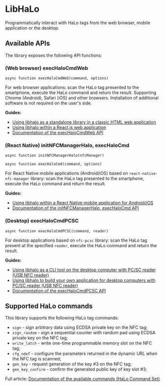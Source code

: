 # LibHaLo

Programmatically interact with HaLo tags from the web browser, mobile application or the desktop.

## Available APIs

The library exposes the following API functions:

### (Web browser) execHaloCmdWeb
```
async function execHaloCmdWeb(command, options)
```

For web browser applications: scan the HaLo tag presented to the smartphone, execute the
HaLo command and return the result. Supporting Chrome (Android), Safari (iOS) and other browsers.
Installation of additional software is not required on the user's side.

**Guides:**
* [Using libhalo as a standalone library in a classic HTML web application](/docs/web-standalone.md)
* [Using libhalo within a React.js web application](/docs/web-reactjs.md)
* [Documentation of the execHaloCmdWeb API](/docs/api-exec-cmd-web.md)

### (React Native) initNFCManagerHalo, execHaloCmd
```
async function initNFCManagerHalo(nfcManager)
```

```
async function execHaloCmd(command, options)
```

For React Native mobile applications (Android/iOS) based on `react-native-nfc-manager` library: scan the HaLo tag presented to the smartphone, execute the HaLo command and return the result.

**Guides:**
* [Using libhalo within a React Native mobile application for Android/iOS](/docs/mobile-react-native.md)
* [Documentation of the initNFCManagerHalo, execHaloCmd API](/docs/api-init-nfc-manager-halo.md)

### (Desktop) execHaloCmdPCSC
```
async function execHaloCmdPCSC(command, reader)
```

For desktop applications based on `nfc-pcsc` library: scan the HaLo tag present at the specified `reader`, execute the HaLo command and return the result.

**Guides:**
* [Using libhalo as a CLI tool on the desktop computer with PC/SC reader (USB NFC reader)](/docs/desktop-cli.md)
* [Using libhalo to build your own application for desktop computers with PC/SC reader (USB NFC reader)](/docs/desktop-api.md)
* [Documentation of the execHaloCmdPCSC API](/docs/api-exec-halo-cmd-pcsc.md)

## Supported HaLo commands

This library supports the following HaLo tag commands:

* `sign` - sign arbitrary data using ECDSA private key on the NFC tag;
* `sign_random` - sign a sequential counter with random pad using ECDSA private key on the NFC tag;
* `write_latch` - write one-time programmable memory slot on the NFC tag;
* `cfg_ndef` - configure the parameters returned in the dynamic URL when the NFC tag is scanned;
* `gen_key` - request generation of the key #3 on the NFC tag;
* `gen_key_confirm` - confirm the generated public key of key slot #3;

Full article: [Documentation of the available commands (HaLo Command Set)](/docs/halo-command-set.md)
